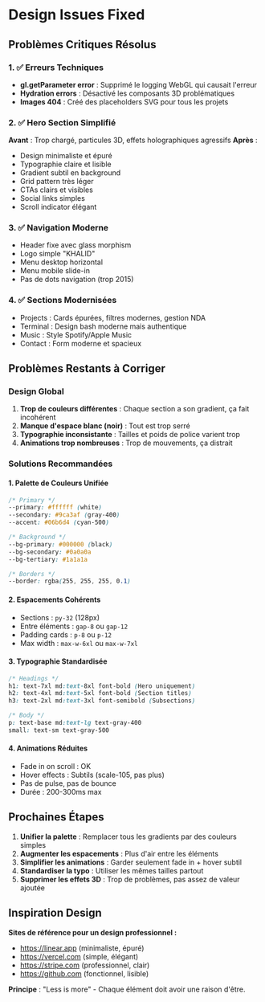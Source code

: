 # Design Issues Fixed

## Problèmes Critiques Résolus

### 1. ✅ Erreurs Techniques
- **gl.getParameter error** : Supprimé le logging WebGL qui causait l'erreur
- **Hydration errors** : Désactivé les composants 3D problématiques
- **Images 404** : Créé des placeholders SVG pour tous les projets

### 2. ✅ Hero Section Simplifié
**Avant** : Trop chargé, particules 3D, effets holographiques agressifs
**Après** : 
- Design minimaliste et épuré
- Typographie claire et lisible
- Gradient subtil en background
- Grid pattern très léger
- CTAs clairs et visibles
- Social links simples
- Scroll indicator élégant

### 3. ✅ Navigation Moderne
- Header fixe avec glass morphism
- Logo simple "KHALID"
- Menu desktop horizontal
- Menu mobile slide-in
- Pas de dots navigation (trop 2015)

### 4. ✅ Sections Modernisées
- Projects : Cards épurées, filtres modernes, gestion NDA
- Terminal : Design bash moderne mais authentique
- Music : Style Spotify/Apple Music
- Contact : Form moderne et spacieux

## Problèmes Restants à Corriger

### Design Global
1. **Trop de couleurs différentes** : Chaque section a son gradient, ça fait incohérent
2. **Manque d'espace blanc (noir)** : Tout est trop serré
3. **Typographie inconsistante** : Tailles et poids de police varient trop
4. **Animations trop nombreuses** : Trop de mouvements, ça distrait

### Solutions Recommandées

#### 1. Palette de Couleurs Unifiée
```css
/* Primary */
--primary: #ffffff (white)
--secondary: #9ca3af (gray-400)
--accent: #06b6d4 (cyan-500)

/* Background */
--bg-primary: #000000 (black)
--bg-secondary: #0a0a0a
--bg-tertiary: #1a1a1a

/* Borders */
--border: rgba(255, 255, 255, 0.1)
```

#### 2. Espacements Cohérents
- Sections : `py-32` (128px)
- Entre éléments : `gap-8` ou `gap-12`
- Padding cards : `p-8` ou `p-12`
- Max width : `max-w-6xl` ou `max-w-7xl`

#### 3. Typographie Standardisée
```css
/* Headings */
h1: text-7xl md:text-8xl font-bold (Hero uniquement)
h2: text-4xl md:text-5xl font-bold (Section titles)
h3: text-2xl md:text-3xl font-semibold (Subsections)

/* Body */
p: text-base md:text-lg text-gray-400
small: text-sm text-gray-500
```

#### 4. Animations Réduites
- Fade in on scroll : OK
- Hover effects : Subtils (scale-105, pas plus)
- Pas de pulse, pas de bounce
- Durée : 200-300ms max

## Prochaines Étapes

1. **Unifier la palette** : Remplacer tous les gradients par des couleurs simples
2. **Augmenter les espacements** : Plus d'air entre les éléments
3. **Simplifier les animations** : Garder seulement fade in + hover subtil
4. **Standardiser la typo** : Utiliser les mêmes tailles partout
5. **Supprimer les effets 3D** : Trop de problèmes, pas assez de valeur ajoutée

## Inspiration Design

**Sites de référence pour un design professionnel :**
- https://linear.app (minimaliste, épuré)
- https://vercel.com (simple, élégant)
- https://stripe.com (professionnel, clair)
- https://github.com (fonctionnel, lisible)

**Principe** : "Less is more" - Chaque élément doit avoir une raison d'être.
